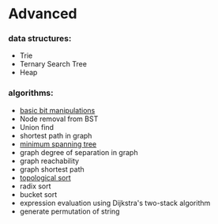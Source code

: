 # Advanced

### data structures:
- Trie
- Ternary Search Tree
- Heap



### algorithms:
- [basic bit manipulations](/bit-manipulations.html)
- Node removal from BST
- Union find
- shortest path in graph
- [minimum spanning tree](/kruskal-minimum-spanning-tree.html)
- graph degree of separation in graph 
- graph reachability
- graph shortest path
- [topological sort](/topological-sort.html)
- radix sort
- bucket sort
- expression evaluation using Dijkstra's two-stack algorithm
- generate permutation of string





